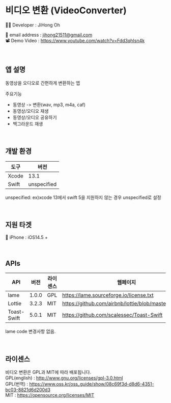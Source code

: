 # 비디오 변환 (VideoConverter)  

👨‍💻 Developer : JiHong Oh  

📧 email address : jihong21511@gmail.com  
📽 Demo Video : https://www.youtube.com/watch?v=Fdd3qhIsn4k  

<br>

## 앱 설명
동영상을 오디오로 간편하게 변환하는 앱  

주요기능 
- 동영상 -> 변환(wav, mp3, m4a, caf)
- 동영상/오디오 재생
- 동영상/오디오 공유하기
- 백그라운드 재생 

<br>

## 개발 환경
|도구|버전|
|---|---|
|Xcode|13.1|
|Swift|unspecified|

unspecified: ex)xcode 13에서 swift 5을 지원하지 않는 경우 unspecified로 설정

<br>

## 지원 타겟
📱 iPhone : iOS14.5 +

<br>

## APIs
|API|버전|라이센스|웹페이지|
|---|---|---|---|
|lame|1.0.0|GPL|https://lame.sourceforge.io/license.txt|
|Lottie|3.2.3|MIT|https://github.com/airbnb/lottie/blob/master/LICENSE|
|Toast-Swift|5.0.1|MIT|https://github.com/scalessec/Toast-Swift|

lame code 변경사항 없음.

<br>

## 라이센스
비디오 변환은 GPL과 MIT에 따라 배포됩니다.  
GPL(english) : http://www.gnu.org/licenses/gpl-3.0.html  
GPL(번역) : https://www.oss.kr/oss_guide/show/08c69f3d-d8d6-4351-bc03-8821d6d200d3  
MIT : https://opensource.org/licenses/MIT


